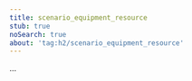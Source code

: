 ```yaml
---
title: scenario_equipment_resource
stub: true
noSearch: true
about: 'tag:h2/scenario_equipment_resource'
---
```

  ...
  